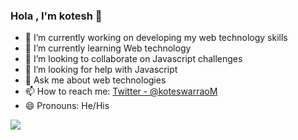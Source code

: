 ### Hola , I'm kotesh 👋


- 🔭 I’m currently working on developing my web technology skills
- 🌱 I’m currently learning Web technology
- 👯 I’m looking to collaborate on Javascript challenges
- 🤔 I’m looking for help with Javascript
- 💬 Ask me about web technologies
- 📫 How to reach me: [Twitter - @koteswarraoM](https://twitter.com/KoteswarraoM)
- 😄 Pronouns: He/His

<img src="https://github-readme-stats.vercel.app/api?username=kotesh-arya&&show_icons=true&title_color=ffffff&icon_color=bb2acf&text_color=daf7dc&bg_color=191919">
